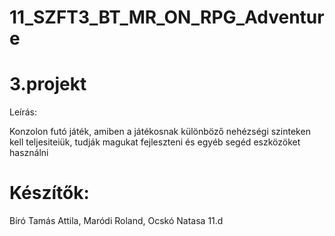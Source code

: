 # 11_SZFT3_BT_MR_ON_RPG_Adventure
# 3.projekt
Leírás:

Konzolon futó játék, amiben a játékosnak különböző nehézségi szinteken kell teljesiteiük, tudják magukat fejleszteni és egyéb segéd eszközöket használni

# Készítők:
Bíró Tamás Attila, Maródi Roland, Ocskó Natasa 11.d

